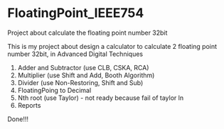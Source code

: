# FloatingPoint_IEEE754
Project about calculate the floating point number 32bit 

This is my project about design a calculator to calculate 2 floating point number 32bit, in Advanced Digital Techniques
1. Adder and Subtractor (use CLB, CSKA, RCA)
2. Multiplier (use Shift and Add, Booth Algorithm)
3. Divider (use Non-Restoring, Shift and Sub)
4. FloatingPoing to Decimal
5. Nth root (use Taylor) - not ready because fail of taylor ln
6. Reports

Done!!!
